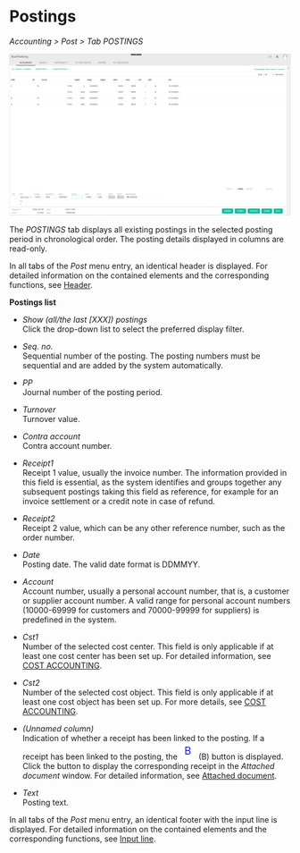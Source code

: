 # Postings

*Accounting > Post > Tab POSTINGS*

  ![Post](../../Assets/Screenshots/RetailSuiteAccounting/Book/Bookings/Bookings.png "[Post]")

The *POSTINGS* tab displays all existing postings in the selected posting period in chronological order. The posting details displayed in columns are read-only.

In all tabs of the *Post* menu entry, an identical header is displayed. For detailed information on the contained elements and the corresponding functions, see [Header](./01_Header.md).

**Postings list**

- *Show (all/the last [XXX]) postings*    
Click the drop-down list to select the preferred display filter.

- *Seq. no.*  
  Sequential number of the posting. The posting numbers must be sequential and are added by the system automatically.

- *PP*  
  Journal number of the posting period.

- *Turnover*  
  Turnover value.

- *Contra account*  
  Contra account number.

- *Receipt1*  
  Receipt 1 value, usually the invoice number. The information provided in this field is essential, as the system identifies and groups together any subsequent postings taking this field as reference, for example for an invoice settlement or a credit note in case of refund.

- *Receipt2*  
  Receipt 2 value, which can be any other reference number, such as the order number.

- *Date*  
  Posting date. The valid date format is DDMMYY.

- *Account*  
  Account number, usually a personal account number, that is, a customer or supplier account number. A valid range for personal account numbers (10000-69999 for customers and 70000-99999 for suppliers) is predefined in the system.

- *Cst1*  
  Number of the selected cost center. This field is only applicable if at least one cost center has been set up. For detailed information, see [COST ACCOUNTING](./02e_CostAccounting.md).

- *Cst2*  
  Number of the selected cost object. This field is only applicable if at least one cost object has been set up. For more details, see [COST ACCOUNTING](./02e_CostAccounting.md).

- *(Unnamed column)*  
  Indication of whether a receipt has been linked to the posting. If a receipt has been linked to the posting, the ![B](../../Assets/Icons/Beleg.png "[B]") (B) button is displayed. Click the button to display the corresponding receipt in the *Attached document* window. For detailed information, see [Attached document](./01_Header.md#attached-document).

[comment]: <> (Comment on Bug file -> suggestion to add a name to column)

- *Text*  
  Posting text.

In all tabs of the *Post* menu entry, an identical footer with the input line is displayed. For detailed information on the contained elements and the corresponding functions, see [Input line](./01_InputLine.md).
